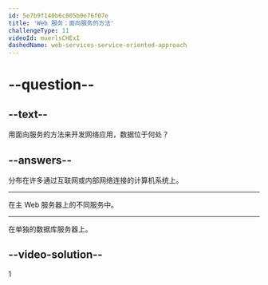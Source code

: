 ```yaml
---
id: 5e7b9f140b6c005b0e76f07e
title: 'Web 服务：面向服务的方法'
challengeType: 11
videoId: muerlsCHExI
dashedName: web-services-service-oriented-approach
---
```


# --question--

## --text--

用面向服务的方法来开发网络应用，数据位于何处？

## --answers--

分布在许多通过互联网或内部网络连接的计算机系统上。

---

在主 Web 服务器上的不同服务中。

---

在单独的数据库服务器上。

## --video-solution--

1

